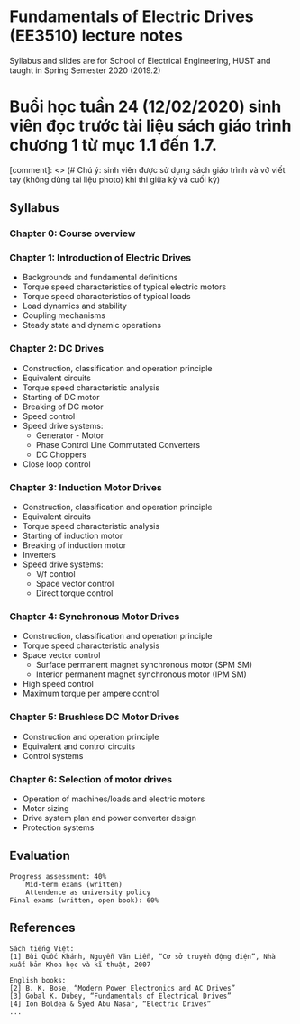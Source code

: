 # Fundamentals of Electric Drives (EE3510) lecture notes
Syllabus and slides are for School of Electrical Engineering, HUST and taught in Spring Semester 2020 (2019.2)

# Buổi học tuần 24 (12/02/2020) sinh viên đọc trước tài liệu sách giáo trình chương 1 từ mục 1.1 đến 1.7.

[comment]: <> (# Chú ý: sinh viên được sử dụng sách giáo trình và vở viết tay (không dùng tài liệu photo) khi thi giữa kỳ và cuối kỳ)

## Syllabus
### Chapter 0: Course overview

### Chapter 1: Introduction of Electric Drives
<!--### [Chapter 1: Introduction](https://github.com/hoangducchinh/process_control_lectures/blob/master/C1_Introduction.pdf)-->

* Backgrounds and fundamental definitions
* Torque speed characteristics of typical electric motors
* Torque speed characteristics of typical loads
* Load dynamics and stability
* Coupling mechanisms
* Steady state and dynamic operations

### Chapter 2: DC Drives
<!-- ### [Chapter 2: Process Modelling](https://github.com/hoangducchinh/process_control_lectures/blob/master/C2_Process_Model.pdf) -->

* Construction, classification and operation principle
* Equivalent circuits
* Torque speed characteristic analysis
* Starting of DC motor
* Breaking of DC motor
* Speed control
* Speed drive systems:
    * Generator - Motor
    * Phase Control Line Commutated Converters
    * DC Choppers
* Close loop control

### Chapter 3: Induction Motor Drives
<!-- ### [Chapter 3: System Components](https://github.com/hoangducchinh/process_control_lectures/blob/master/C3_System_Components.pdf) -->

* Construction, classification and operation principle
* Equivalent circuits
* Torque speed characteristic analysis
* Starting of induction motor
* Breaking of induction motor
* Inverters
* Speed drive systems:
    * V/f control
    * Space vector control
    * Direct torque control

### Chapter 4: Synchronous Motor Drives
<!-- ### [Chapter 4: Feedback Control Analysis](https://github.com/hoangducchinh/process_control_lectures/blob/master/C4_Feedback_Control_Analysis_updated.pdf) -->

* Construction, classification and operation principle
* Torque speed characteristic analysis
* Space vector control
    * Surface permanent magnet synchronous motor (SPM SM)
    * Interior permanent magnet synchronous motor (IPM SM)
* High speed control
* Maximum torque per ampere control

### Chapter 5: Brushless DC Motor Drives
<!-- ### [Chapter 5: PID Controller Design](https://github.com/hoangducchinh/process_control_lectures/blob/master/C5_PID_Tuning.pdf)-->

* Construction and operation principle
* Equivalent and control circuits
* Control systems

### Chapter 6: Selection of motor drives
* Operation of machines/loads and electric motors
* Motor sizing
* Drive system plan and power converter design
* Protection systems

## Evaluation
    Progress assessment: 40% 
        Mid-term exams (written)
        Attendence as university policy
    Final exams (written, open book): 60%

## References
	
    Sách tiếng Việt:
    [1] Bùi Quốc Khánh, Nguyễn Văn Liễn, “Cơ sở truyền động điện”, Nhà xuất bản Khoa học và kĩ thuật, 2007

    English books:
    [2] B. K. Bose, “Modern Power Electronics and AC Drives”
    [3] Gobal K. Dubey, “Fundamentals of Electrical Drives”
    [4] Ion Boldea & Syed Abu Nasar, “Electric Drives”
    ...